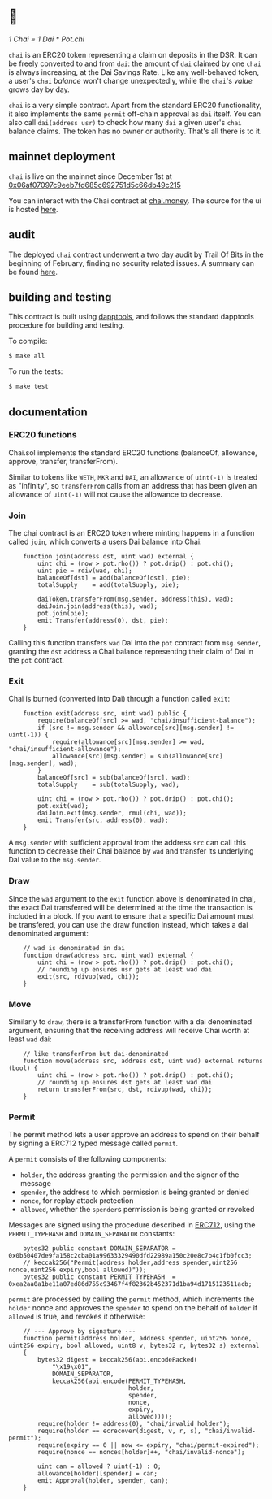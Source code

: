 # 🍵

_1 Chai = 1 Dai * Pot.chi_

`chai` is an ERC20 token representing a claim on deposits in the DSR. It can be freely converted to and from `dai`: the amount of `dai` claimed by one `chai` is always increasing, at the Dai Savings Rate. Like any well-behaved token, a user's `chai` _balance_ won't change unexpectedly, while the `chai`'s _value_ grows day by day.

`chai` is a very simple contract. Apart from the standard ERC20 functionality, it also implements the same `permit` off-chain approval as `dai` itself. You can also call `dai(address usr)` to check how many `dai` a given user's `chai` balance claims. The token has no owner or authority. That's all there is to it.

## mainnet deployment

`chai` is live on the mainnet since December 1st at [0x06af07097c9eeb7fd685c692751d5c66db49c215](https://etherscan.io/token/0x06af07097c9eeb7fd685c692751d5c66db49c215)

You can interact with the Chai contract at [chai.money](https://chai.money). The source for the ui is hosted [here](https://github.com/lucasvo/chui).

## audit

The deployed `chai` contract underwent a two day audit by Trail Of Bits in the beginning of February, finding no security related issues.
A summary can be found [here](./ToBToB_Letter_of_Attestation_Chai.pdf).

## building and testing

This contract is built using [dapptools](http://dapp.tools/), and follows the standard dapptools procedure for building and testing.

To compile:
```sh
$ make all
```

To run the tests:
```sh
$ make test
```

## documentation

### ERC20 functions

Chai.sol implements the standard ERC20 functions (balanceOf, allowance, approve, transfer, transferFrom). 

Similar to tokens like `WETH`, `MKR` and `DAI`, an allowance of `uint(-1)` is treated as "infinity", so `transferFrom` calls from an address that has been given an allowance of `uint(-1)` will not cause the allowance to decrease.

### Join 

The chai contract is an ERC20 token where minting happens in a function called `join`, which converts a users Dai balance into Chai:
```sol
    function join(address dst, uint wad) external {
        uint chi = (now > pot.rho()) ? pot.drip() : pot.chi();
        uint pie = rdiv(wad, chi);
        balanceOf[dst] = add(balanceOf[dst], pie);
        totalSupply    = add(totalSupply, pie);

        daiToken.transferFrom(msg.sender, address(this), wad);
        daiJoin.join(address(this), wad);
        pot.join(pie);
        emit Transfer(address(0), dst, pie);
    }
```

Calling this function transfers `wad` Dai into the `pot` contract from `msg.sender`, granting the `dst` address a Chai balance representing their claim of Dai in the `pot` contract.

### Exit

Chai is burned (converted into Dai) through a function called `exit`:
```sol
    function exit(address src, uint wad) public {
        require(balanceOf[src] >= wad, "chai/insufficient-balance");
        if (src != msg.sender && allowance[src][msg.sender] != uint(-1)) {
            require(allowance[src][msg.sender] >= wad, "chai/insufficient-allowance");
            allowance[src][msg.sender] = sub(allowance[src][msg.sender], wad);
        }
        balanceOf[src] = sub(balanceOf[src], wad);
        totalSupply    = sub(totalSupply, wad);

        uint chi = (now > pot.rho()) ? pot.drip() : pot.chi();
        pot.exit(wad);
        daiJoin.exit(msg.sender, rmul(chi, wad));
        emit Transfer(src, address(0), wad);
    }
```
A `msg.sender` with sufficient approval from the address `src` can call this function to decrease their Chai balance by `wad` and transfer its underlying Dai value to the `msg.sender`.

### Draw

Since the `wad` argument to the `exit` function above is denominated in chai, the exact Dai transferred will be determined at the time the transaction is included in a block. If you want to ensure that a specific Dai amount must be transfered, you can use the draw function instead, which takes a dai denominated argument:

```sol
    // wad is denominated in dai
    function draw(address src, uint wad) external {
        uint chi = (now > pot.rho()) ? pot.drip() : pot.chi();
        // rounding up ensures usr gets at least wad dai
        exit(src, rdivup(wad, chi));
    }
```


### Move

Similarly to `draw`, there is a transferFrom function with a dai denominated argument, ensuring that the receiving address will receive Chai worth at least `wad` dai:

```sol
    // like transferFrom but dai-denominated
    function move(address src, address dst, uint wad) external returns (bool) {
        uint chi = (now > pot.rho()) ? pot.drip() : pot.chi();
        // rounding up ensures dst gets at least wad dai
        return transferFrom(src, dst, rdivup(wad, chi));
    }
```

### Permit

The permit method lets a user approve an address to spend on their behalf by signing a ERC712 typed message called `permit`.

A `permit` consists of the following components:

- `holder`, the address granting the permission and the signer of the message
- `spender`, the address to which permission is being granted or denied
- `nonce`, for replay attack protection
- `allowed`, whether the `spender`s permission is being granted or revoked

Messages are signed using the procedure described in [ERC712](https://eips.ethereum.org/EIPS/eip-712), using the `PERMIT_TYPEHASH` and `DOMAIN_SEPARATOR` constants:
```sol
    bytes32 public constant DOMAIN_SEPARATOR = 0x0b50407de9fa158c2cba01a99633329490dfd22989a150c20e8c7b4c1fb0fcc3;
    // keccak256("Permit(address holder,address spender,uint256 nonce,uint256 expiry,bool allowed)"));
    bytes32 public constant PERMIT_TYPEHASH  = 0xea2aa0a1be11a07ed86d755c93467f4f82362b452371d1ba94d1715123511acb;
```

`permit` are processed by calling the `permit` method, which increments the `holder` nonce and approves the `spender` to spend on the behalf of `holder` if `allowed` is true, and revokes it otherwise:

```sol
    // --- Approve by signature ---
    function permit(address holder, address spender, uint256 nonce, uint256 expiry, bool allowed, uint8 v, bytes32 r, bytes32 s) external
    {
        bytes32 digest = keccak256(abi.encodePacked(
            "\x19\x01",
            DOMAIN_SEPARATOR,
            keccak256(abi.encode(PERMIT_TYPEHASH,
                                 holder,
                                 spender,
                                 nonce,
                                 expiry,
                                 allowed))));
        require(holder != address(0), "chai/invalid holder");
        require(holder == ecrecover(digest, v, r, s), "chai/invalid-permit");
        require(expiry == 0 || now <= expiry, "chai/permit-expired");
        require(nonce == nonces[holder]++, "chai/invalid-nonce");

        uint can = allowed ? uint(-1) : 0;
        allowance[holder][spender] = can;
        emit Approval(holder, spender, can);
    }
```
